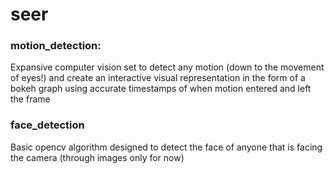 # seer
### motion_detection:
Expansive computer vision set to detect any motion (down to the movement of eyes!) and create an interactive visual representation in the form of a bokeh graph using accurate timestamps of when motion entered and left the frame

### face_detection
Basic opencv algorithm designed to detect the face of anyone that is facing the camera (through images only for now)
